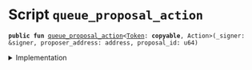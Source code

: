 
<a name="queue_proposal_action"></a>

# Script `queue_proposal_action`






<pre><code><b>public</b> <b>fun</b> <a href="queue_proposal_action.md#queue_proposal_action">queue_proposal_action</a>&lt;<a href="../../modules/doc/Token.md#0x1_Token">Token</a>: <b>copyable</b>, Action&gt;(_signer: &signer, proposer_address: address, proposal_id: u64)
</code></pre>



<details>
<summary>Implementation</summary>


<pre><code><b>fun</b> <a href="queue_proposal_action.md#queue_proposal_action">queue_proposal_action</a>&lt;<a href="../../modules/doc/Token.md#0x1_Token">Token</a>: <b>copyable</b>, Action&gt;(
    _signer: &signer,
    proposer_address: address,
    proposal_id: u64,
) {
    <a href="../../modules/doc/Dao.md#0x1_Dao_queue_proposal_action">Dao::queue_proposal_action</a>&lt;<a href="../../modules/doc/Token.md#0x1_Token">Token</a>, Action&gt;(proposer_address, proposal_id);
}
</code></pre>



</details>
